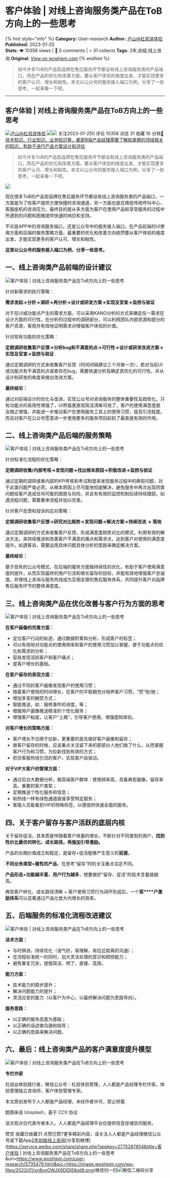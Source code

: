# 客户体验 | 对线上咨询服务类产品在ToB方向上的一些思考
{% hint style="info" %}
**Category:** User-research
**Author:** [卢山@杠叔讲体验](https://www.woshipm.com/u/629667)
**Published:** 2023-01-25  
**Stats:** 👁️ 10358 views | 💬 0 comments | ⭐ 31 collects
**Tags:** 2年,初级,线上咨询
**Original:** [View on woshipm.com](https://www.woshipm.com/user-research/5735479.html)
{% endhint %}
> 如今许多ToB的产品型品牌在售后服务环节都设有线上咨询服务类的产品端口，而在产品的优化和改善方面，要从客户体验的维度出发，才能实现更多的客户认可、增长和粘性。本文以公众号的服务接入端口为例，分享了一些思考，一起来看一下吧。

---

## 客户体验 | 对线上咨询服务类产品在ToB方向上的一些思考

[![](https://static.woshipm.com/pmapp_avatar_20230322095429_9319.jpeg?imageView2/1/w/72/h/72/q/100)](https://www.woshipm.com/u/629667)[卢山@杠叔讲体验](https://www.woshipm.com/u/629667) ![](https://static.woshipm.com/tag/1121_1@2x.png)![](https://static.woshipm.com/tag/2405_1@2x.png) 关注2023-01-250 评论 10358 浏览 31 收藏 10 分钟[🔗 技术知识、行业知识、业务知识等，都是B端产品经理需要了解和掌握的领域相关的知识，有助于进行产品方案设计和评估](https://ke.qidianla.com/courses/bcpm)

> 如今许多ToB的产品型品牌在售后服务环节都设有线上咨询服务类的产品端口，而在产品的优化和改善方面，要从客户体验的维度出发，才能实现更多的客户认可、增长和粘性。本文以公众号的服务接入端口为例，分享了一些思考，一起来看一下吧。

![](https://image.woshipm.com/wp-files/2023/01/xn8yoOWJX9DlDl5lbjd9.png)

现在很多ToB的产品型品牌在售后服务环节都设有线上咨询服务类的产品端口，一方面是为了给客户提供方便快捷的咨询通道，另一方面也是在降低传统呼叫中心、客服座机的咨询压力，最终目的是从多方面为客户在使用产品和享受服务的过程中所遇到的问题和困难提供快速的响应和支持。

不论是APP中的咨询服务端口，还是公众号中的服务接入端口，在产品前端的UI使用方面和后端的服务策略方面，最重要的优化和改善方向依然要从客户体验的维度出发，才能实现更多的客户认可、增长和粘性。

**这里以公众号的服务接入端口为例，分享一些思考。**

## 一、线上咨询类产品前端的设计建议

![客户体验 | 对线上咨询服务类产品在ToB方向上的一些思考](https://image.woshipm.com/wp-files/2023/01/lqPmPTgMqQ6D977UzFDE.png)

针对新需求的执行策略：

**需求发起->分析->调研->再分析->设计或研发方案->实现及官宣->监控与验证**

对于在UI或功能点产生的需求方面，可以采用KANO分析的方式来确定任一需求在设计方面的可行性。在分析的过程中的调研部分，可以利用团队内部资源和部分的客户资源，客观并有效地证明需求对增强客户体验的价值。

针对现有功能的优化策略：

**定期调研收集客户反馈->分析bug和不满意的点->可行性->设计或研发改进方案->实现及官宣->监控与验证**

通过定期调研的方式来收集客户反馈（时间间隔建议三个月做一次），若对当前UI或功能点有不满意的点或者存在bug，需要快速分析及确定其优化的可行性，并从设计和研发的角度来做出改进方案。

**最终结论：**

通过对前端设计的优化与改进，实现公众号对咨询服务的整体重要性及趋势化。只有功能点的易用性增强了，UI界面更直观简洁清晰可视了，客户的使用满意度就会随之增强，并能进一步推动客户在使用服务工具上的使用习惯，提高引流程度。而且对客户在公众号愿意进一步使用更多的服务项目起到了最直接有效的作用。

## 二、线上咨询类产品后端的服务策略

![客户体验 | 对线上咨询服务类产品在ToB方向上的一些思考](https://image.woshipm.com/wp-files/2023/01/rAEbT5siY4Ies9zw52hW.png)

针对标准化流程的优化策略：

**定期调研收集/内部考核->发现问题->找出根本原因->积极改进->监控与验证**

通过定期的调研或者内部的KPI考核和考试制度来发现服务过程中的典型问题，对于此类问题严查必究，从根本原因上尽可能地彻底解决，避免服务中再次出现同类问题给客户造成任何可能的困惑与风险，并且有有效的监控机制后续持续跟踪。如遇流程问题，需要重审流程并加以完善。

针对客户反馈和投诉的应对策略：

**定期调研收集客户反馈->研究对比趋势->发现问题->解决方案->持续改进 -> 落地**

通过定期调研的方式来收集客户反馈，形成满意度趋势对比的模式，利用有效的解决方法，来持续推进和改善客户不满意的痛点和需求点，达到客户对使用的满意度提升。如遇客诉，需要运用具体问题具体分析的思路来确定解决方案。

**最终结论：**

基于现有的公众号模式，在后端的服务方面做持续性的优化，有助于客户使用满意度的提升，从而实现最终的用户引流和增长留存的目标，并能有效地增强客户忠诚度。并使线上咨询与服务热线成为互相支撑的售后服务体系，共同提升客户对品牌售后服务环节的整体满意度。

## 三、线上咨询类产品在优化改善与客户行为方面的思考

![客户体验 | 对线上咨询服务类产品在ToB方向上的一些思考](https://image.woshipm.com/wp-files/2023/01/pXGbJmDauqx9a4jSn28k.png)

**在客户画像的完善方面：**

*   定位客户行动的轨迹，通过数据积累和分析，形成客户的标签；
*   可以有效地对功能点的使用频率和客户的使用习惯加以掌握，便于功能点的优化和需求的分析；
*   容易发现活跃客户和客户痛点；
*   是客户增长的基础。

**在客户留存的表现方面：**

*   通过不同的客户画像发现客户的使用习惯；
*   随着客户使用的时间增长，在客户的平稳期充分培养客户习惯，“惯”他/她；
*   增加多变的酬赏方式；
*   智能推送，如：报修事件的进度，等；
*   根据用户画像推送精准的个性化服务；
*   增强客户粘度，让客户“上瘾”，引导客户使用，增强感知体验。

**对客户增长的策略方面：**

*   客户增长不仅限于拉新，更重要的是先做好客户画像和留存；
*   做客户留存的时候，应该重点关注留下来的那部分人他们做了什么，从而掌握客户行为和习惯，为拉新找到有效的方式；
*   抓住客服热线引流的客户，实现客户自驱动。

**对于VIP大客户的管理方面：**

*   通过后台大数据分析，做高端客户群体：使用频率高，具备典型画像，留存率高，重要的客户类型；
*   定期推送个性化服务和信息；
*   和热线一样有绿色通道直接享受特定服务；
*   客服人员能看到VIP的特殊标签，以便提供快速全面的服务。

## 四、关于客户留存与客户活跃的底层内核

关于留存促活，其本质是伴随着客户体量的增长，不断针对不同类型的用户，**找到性价比最优的转化、成长路径，再施加引导激励。**

产品的长期价值成立和稳定，是留存+促活能够产生意义的**前提**。

**不同业务类型+属性的产品**，在思考“留存”时的关注重点注定不同。

**产品形态+功能越丰富、用户行为越多**，想要做好“留存、促活”的技术含量就越高。

典型客户转化、成长路径清晰 + 客户使用习惯行为闭环形成后，一个**客****户激励体系**可以显著通过产品化放大内增长的效率。

## 五、后端服务的标准化流程改进建议

![客户体验 | 对线上咨询服务类产品在ToB方向上的一些思考](https://image.woshipm.com/wp-files/2023/01/45IU7IcrUcVmtoxzOsVb.png)

**话术方面：**

*   与时俱进，持续优化（语气好，易理解，易拉近距离的沟通）；
*   在流程标准统一的同时，加大灵活处理的意识和把控能力；
*   避免重复冗余，提倡简洁、明了、直接、高效。

**能力方面：**

*   技术能力的稳步提升；
*   解决问题能力的提升；
*   灵活应变的能力（以客户为中心，以最终解决问题为思路导向）。

**服务思路：**

*   以正确的服务态度为基础；
*   以正确的话述做沟通和指导；
*   以正确的思路来解决问题。

## 六、最后：线上咨询类产品的客户满意度提升模型

![客户体验 | 对线上咨询服务类产品在ToB方向上的一些思考](https://image.woshipm.com/wp-files/2023/01/8vt33QmnRp8KKiiOSCEh.png)

**专栏作家**

杠叔@体验践行者，微信公众号：杠叔体验管理，人人都是产品经理专栏作家。体验管理独立咨询师、客户体验管理专家。

本文原创发布于人人都是产品经理，未经作者许可，禁止转载

题图来自 Unsplash，基于 CC0 协议

该文观点仅代表作者本人，人人都是产品经理平台仅提供信息存储空间服务。

赞赏 收藏已收藏31 点赞已赞7更多精彩内容，请关注人人都是产品经理微信公众号或下载App[2年](https://www.woshipm.com/tag/2%e5%b9%b4)[初级](https://www.woshipm.com/tag/%e5%88%9d%e7%ba%a7)[线上咨询](https://www.woshipm.com/tag/%e7%ba%bf%e4%b8%8a%e5%92%a8%e8%af%a2)[分享到微博](https://service.weibo.com/share/share.php?appkey=2775287854&title=客户体验 | 对线上咨询服务类产品在ToB方向上的一些思考&url=https://www.woshipm.com/user-research/5735479.html&pic=https://image.woshipm.com/wp-files/2023/01/xn8yoOWJX9DlDl5lbjd9.png)微信扫一扫![微信二维码](https://api.pwmqr.com/qrcode/create/?url=https://www.woshipm.com/user-research/5735479.html)分享